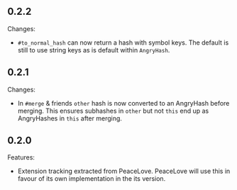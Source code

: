 ## 0.2.2

Changes:

  - `#to_normal_hash` can now return a hash with symbol keys. The default is still to use string keys as is default within `AngryHash`.

## 0.2.1

Changes:

  - In `#merge` & friends `other` hash is now converted to an AngryHash before merging.
    This ensures subhashes in `other` but not `this` end up as AngryHashes in `this` after merging.

## 0.2.0

Features:

  - Extension tracking extracted from PeaceLove. PeaceLove will use this in favour of its own implementation in the its version.

